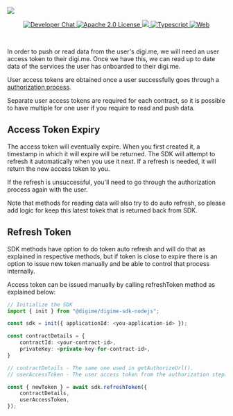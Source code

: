 ![](https://securedownloads.digi.me/partners/digime/SDKReadmeBanner.png)
<p align="center">
    <a href="https://developers.digi.me/slack/join">
        <img src="https://img.shields.io/badge/chat-slack-blueviolet.svg" alt="Developer Chat">
    </a>
    <a href="LICENSE">
        <img src="https://img.shields.io/badge/license-apache 2.0-blue.svg" alt="Apache 2.0 License">
    </a>
    <a href="#">
    	<img src="https://img.shields.io/badge/build-passing-brightgreen.svg">
    </a>
    <a href="https://www.typescriptlang.org/">
        <img src="https://img.shields.io/badge/language-typescript-ff69b4.svg" alt="Typescript">
    </a>
    <a href="https://developers.digi.me/">
        <img src="https://img.shields.io/badge/web-digi.me-red.svg" alt="Web">
    </a>
</p>

<br>

In order to push or read data from the user's digi.me, we will need an user access token to their digi.me.
Once we have this, we can read up to date data of the services the user has onboarded to their digi.me.

User access tokens are obtained once a user successfully goes through a [authorization process](../fundamentals/authorize.html).

Separate user access tokens are required for each contract, so it is possible to have multiple for one user if you require to read and push data.

## Access Token Expiry

The access token will eventually expire. When you first created it, a timestamp in which it will expire will be returned. The SDK will attempt to refresh it automatically when you use it next. If a refresh is needed, it will return the new access token to you.

If the refresh is unsuccessful, you'll need to go through the authorization process again with the user.

Note that methods for reading data will also try to do auto refresh, so please add logic for keep this latest tokek that is returned back from SDK.

## Refresh Token

SDK methods have option to do token auto refresh and will do that as explained in respective methods, but
if token is close to expire there is an option to issue new token manually and be able to control that process internally.

Access token can be issued manually by calling refreshToken method as explained below:

```typescript
// Initialize the SDK
import { init } from "@digime/digime-sdk-nodejs";

const sdk = init({ applicationId: <you-application-id> });

const contractDetails = {
    contractId: <your-contract-id>,
    privateKey: <private-key-for-contract-id>,
}

// contractDetails - The same one used in getAuthorizeUrl().
// userAccessToken - The user access token from the authorization step.

const { newToken } = await sdk.refreshToken({
    contractDetails,
    userAccessToken,
});

```
